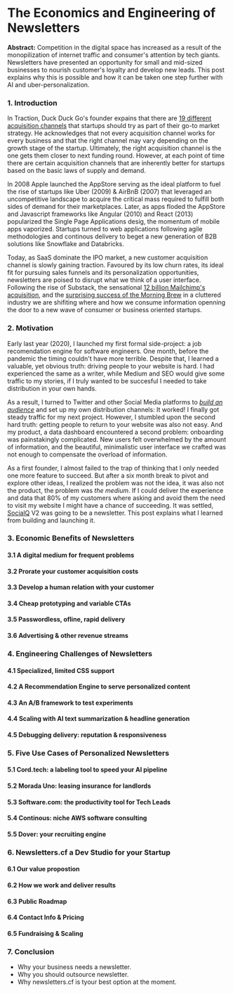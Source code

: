 # The Economics and Engineering of Newsletters

**Abstract:** Competition in the digital space has increased as a result of the monopilization of internet traffic and consumer's attention by tech giants. Newsletters have presented an opportunity for small and mid-sized businesses to nourish customer's loyalty and develop new leads. This post explains why this is possible and how it can be taken one step further with AI and uber-personalization.


### 1. Introduction

In Traction, Duck Duck Go's founder expains that there are [19 different acquisition channels](https://zapier.com/blog/acquire-customers/) that startups should try as part of their go-to market strategy. He acknowledges that not every acquisition channel works for every business and that the right channel may vary depending on the growth stage of the startup. Ultimately, the right acquisition channel is the one gets them closer to next funding round. However, at each point of time there are certain acquisition channels that are inherently better for startups based on the basic laws of supply and demand. 

In 2008 Apple launched the AppStore serving as the ideal platform to fuel the rise of startups like Uber (2009) & AirBnB (2007) that leveraged an uncompetitive landscape to acquire the critical mass required to fulfill both sides of demand for their marketplaces. Later, as apps floded the AppStore and Javascript frameworks like Angular (2010) and React (2013) popularized the Single Page Applications desig, the momentum of mobile apps vaporized. Startups turned to web applications following agile methodologies and continous delivery to beget a new generation of B2B solutions like Snowflake and Databricks.

Today, as SaaS dominate the IPO market, a new customer acquisition channel is slowly gaining traction. Favoured by its low churn rates, its ideal fit for pursuing sales funnels and its personalization opportunities, newsletters are poised to disrupt what we think of a user interface. Following the rise of Substack, the sensational [12 billion Mailchimp's acquisition](https://techcrunch.com/2021/09/14/intuits-12b-mailchimp-acquisition-is-about-expanding-its-small-business-focus/), and the [surprising success of the Morning Brew](https://www.axios.com/insider-inc-buys-majority-stake-morning-brew-e6ec0673-4354-4bc7-9feb-e0b149508c9a.html) in a cluttered industry we are shifiting where and how we consume information openning the door to a new wave of consumer or business oriented startups.


### 2. Motivation

Early last year (2020), I launched my first formal side-project: a job recomendation engine for software engineers. One month, before the pandemic the timing couldn't have more terrible. Despite that, I learned a valuable, yet obvious truth: driving people to your website is hard. I had experienced the same as a writer, while Medium and SEO would give some traffic to my stories, if I truly wanted to be succesful I needed to take distribution in your own hands.

As a result, I turned to Twitter and other Social Media platforms to *[build an audience](https://santiagoq.medium.com/dont-build-a-startup-grow-an-audience-89b810ec891c?sk=a940f4b0a9b65b063d8e55b272ec94ca)* and set up my own distribution channels: It worked! I finally got steady traffic for my next project. However, I stumbled upon the second hard truth: getting people to return to your website was also not easy. And my product, a data dashboard encountered a second problem: onboarding was painstakingly complicated. New users felt overwhelmed by the amount of information, and the beautiful, minimalistic user interface we crafted was not enough to compensate the overload of information.

As a first founder, I almost failed to the trap of thinking that I only needed one more feature to succeed. But after a six month break to pivot and explore other ideas, I realized the problem was not the idea, it was also not the product, the problem was *the medium*. If I could deliver the experience and data that 80% of my customers where asking and avoid them the need to visit my website I might have a chance of succeeding. It was settled, [SocialQ](https://santiagoq.gumroad.com/l/twitter-report) V2 was going to be a newsletter. This post explains what I learned from building and launching it.  


### 3. Economic Benefits of Newsletters

#### 3.1 A digital medium for frequent problems
#### 3.2 Prorate your customer acquisition costs
#### 3.3 Develop a human relation with your customer
#### 3.4 Cheap prototyping and variable CTAs
#### 3.5 Passwordless, ofline, rapid delivery
#### 3.6 Advertising & other revenue streams


### 4. Engineering Challenges of Newsletters

#### 4.1 Specialized, limited CSS support
#### 4.2 A Recommendation Engine to serve personalized content
#### 4.3 An A/B framework to test experiments
#### 4.4 Scaling with AI text summarization & headline generation
#### 4.5 Debugging delivery: reputation & responsiveness


### 5. Five Use Cases of Personalized Newsletters

#### 5.1 Cord.tech: a labeling tool to speed your AI pipeline
#### 5.2 Morada Uno: leasing insurance for landlords
#### 5.3 Software.com: the productivity tool for Tech Leads
#### 5.4 Continous: niche AWS software consulting
#### 5.5 Dover: your recruiting engine


### 6. Newsletters.cf a Dev Studio for your Startup 

#### 6.1 Our value propostion
#### 6.2 How we work and deliver results
#### 6.3 Public Roadmap
#### 6.4 Contact Info & Pricing
#### 6.5 Fundraising & Scaling


### 7. Conclusion

* Why your business needs a newsletter.
* Why you should outsource newsletter.
* Why newsletters.cf is tyour best option at the moment.



